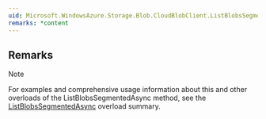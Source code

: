 ```yaml
---  
uid: Microsoft.WindowsAzure.Storage.Blob.CloudBlobClient.ListBlobsSegmentedAsync(System.String,System.Boolean,Microsoft.WindowsAzure.Storage.Blob.BlobListingDetails,System.Nullable{System.Int32},Microsoft.WindowsAzure.Storage.Blob.BlobContinuationToken,Microsoft.WindowsAzure.Storage.Blob.BlobRequestOptions,Microsoft.WindowsAzure.Storage.OperationContext)  
remarks: *content  
---  
```

  
## Remarks  
  
> [!NOTE]
>  For examples and comprehensive usage information about this and other overloads of the ListBlobsSegmentedAsync method, see the [ListBlobsSegmentedAsync](assetId:///Overload:Microsoft.WindowsAzure.Storage.Blob.CloudBlobClient.ListBlobsSegmentedAsync?qualifyHint=False&autoUpgrade=True) overload summary.